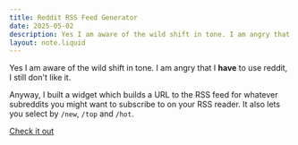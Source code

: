 ```yaml
---
title: Reddit RSS Feed Generator 
date: 2025-05-02
description: Yes I am aware of the wild shift in tone. I am angry that I **have** to use reddit, I still don't like it. Here is a tool to get it into your RSS reader. [Check it out](/reddit-rss.html)
layout: note.liquid
---
```


Yes I am aware of the wild shift in tone. I am angry that I **have** to use reddit, I still don't like it.

Anyway, I built a widget which builds a URL to the RSS feed for whatever subreddits you might want to subscribe to on your RSS reader. It also lets you select by `/new`, `/top` and `/hot`.

[Check it out](/reddit-rss.html)
